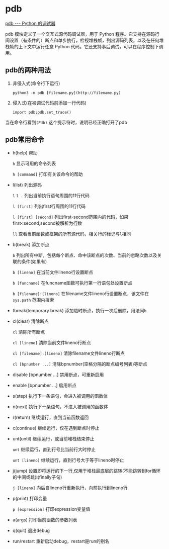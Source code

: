 # pdb

[pdb --- Python 的调试器](https://docs.python.org/zh-cn/3/library/pdb.html)

pdb 模块定义了一个交互式源代码调试器，用于 Python 程序。它支持在源码行间设置（有条件的）断点和单步执行，检视堆栈帧，列出源码列表，以及在任何堆栈帧的上下文中运行任意 Python 代码。它还支持事后调试，可以在程序控制下调用。

## pdb的两种用法

1. 非侵入式(命令行下运行)
    
    `python3 -m pdb [filename.py](http://filename.py)` 
    
2. 侵入式(在被调试代码前添加一行代码)
    
    `import pdb;pdb.set_trace()` 
    

当在命令行看到`(Pdb)` 这个提示符时，说明已经正确打开了pdb

## pdb常用命令

- h(help) 帮助
    
    `h` 显示可用的命令列表
    
    `h [command]` 打印有关该命令的帮助
    
- l(list) 列出源码
    
    `l` `l .` 列出当前执行语句周围的11行代码
    
    `l [first]` 列出first行周围的11行代码
    
    `l [first] [second]` 列出first-second范围内的代码，如果first<second,second被解析为行数
    
    `ll` 查看当前函数或框架的所有源代码，相关行的标记与`l`相同 
    
- b(break) 添加断点
    
    `b` 列出所有中断，包括每个断点、命中该断点的次数、当前的忽略次数以及关联的条件(如果有)
    
    `b [lineno]` 在当前文件lineno行设置断点
    
    `b [funcname]` 在funcname函数可执行第一行语句处设置断点
    
    `b [filename]:[lineno]` 在filename文件lineno行设置断点，该文件在`sys.path` 范围内搜索
    
- tbreak(temporary break) 添加临时断点，执行一次后删除，用法同`b`
- cl(clear) 清除断点
    
    `cl` 清除所有断点
    
    `cl [lineno]` 清除当前文件lineno行断点
    
    `cl [filename]:[lineno]` 清除filename文件lineno行断点
    
    `cl [bpnumber ...]` 清除bpnumber(空格分隔的断点编号列表)等断点
    
- disable [bpnumber ...] 禁用断点，可重新启用
- enable [bpnumber ...] 启用断点
- s(step) 执行下一条语句，会进入被调用的函数体
- n(next) 执行下一条语句，不进入被调用的函数体
- r(return) 继续运行，直到当前函数返回
- c(continue) 继续运行，仅在遇到断点时停止
- unt(until) 继续运行，或当前堆栈结束停止
    
    `unt` 继续运行，直到行号比当前行大时停止
    
    `unt [lineno]` 继续运行，直到行号大于等于lineno时停止
    
- j(jump) 设置即将运行的下一行,仅用于堆栈最底层的跳转(不能跳转到for循环的中间或跳出finally子句)
    
    `j [lineno]` 向后自lineno行重新执行，向前执行到lineno行
    
- p(print) 打印变量
    
    `p [expression]` 打印expression变量值
    
- a(args) 打印当前函数的参数列表
- q(quit) 退出debug
- run/restart 重新启动debug，restart是run的别名
